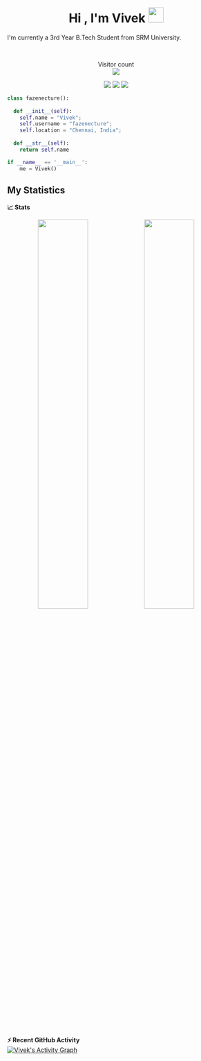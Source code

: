 <h1 align="center">Hi , I'm Vivek <img src="https://media.giphy.com/media/hvRJCLFzcasrR4ia7z/giphy.gif" width="35"></h1>

I'm currently a 3rd Year B.Tech Student from SRM University.

<br>

<p>
<div align="center">
<p align="center"> 
  Visitor count<br>
  <img src="https://profile-counter.glitch.me/fazenecture/count.svg" />
</p>
  <img src="https://img.shields.io/badge/-HTML-c58545?style=for-the-badge&logo=html5&logoColor=c58545&labelColor=282828">
  <img src="https://img.shields.io/badge/-CSS-d1a01f?style=for-the-badge&logo=css3&logoColor=d1a01f&labelColor=282828">
  <img src="https://img.shields.io/badge/-Python-98b982?style=for-the-badge&logo=python&logoColor=98b982&labelColor=282828">
</div>
</p>

```python
class fazenecture():
    
  def __init__(self):
    self.name = "Vivek";
    self.username = "fazenecture";
    self.location = "Chennai, India";
  
  def __str__(self):
    return self.name

if __name__ == '__main__':
    me = Vivek()
```


## My Statistics

  <b>📈 Stats</b>
<p align="center">

  <img width="48%" src="https://github-readme-stats.vercel.app/api?username=fazenecture&show_icons=true&theme=tokyonight" />
  <img width="48%" src="https://github-readme-streak-stats.herokuapp.com/?user=fazenecture&theme=tokyonight" />
</p>


  <b>⚡ Recent GitHub Activity</b>
  <br/>
   <a href=""><img alt="Vivek's Activity Graph" src="https://activity-graph.herokuapp.com/graph?username=fazenecture&custom_title=Vivek%20's%20Contribution%20Graph&theme=xcode" /></a>
  <br/>
